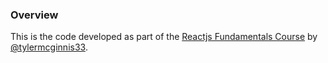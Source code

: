 ### Overview
This is the code developed as part of the [Reactjs Fundamentals Course](http://tylermcginnis.com/introducing-react-js-program/) by [@tylermcginnis33](http://twitter.com/tylermcginnis33).
